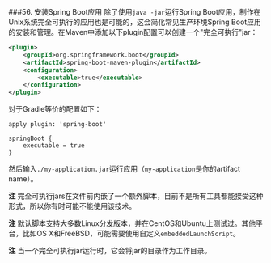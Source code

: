 ###56. 安装Spring Boot应用
除了使用`java -jar`运行Spring Boot应用，制作在Unix系统完全可执行的应用也是可能的，这会简化常见生产环境Spring Boot应用的安装和管理。在Maven中添加以下plugin配置可以创建一个"完全可执行"jar：
```xml
<plugin>
    <groupId>org.springframework.boot</groupId>
    <artifactId>spring-boot-maven-plugin</artifactId>
    <configuration>
        <executable>true</executable>
    </configuration>
</plugin>
```
对于Gradle等价的配置如下：
```shell
apply plugin: 'spring-boot'

springBoot {
    executable = true
}
```
然后输入`./my-application.jar`运行应用（`my-application`是你的artifact name）。

**注** 完全可执行jars在文件前内嵌了一个额外脚本，目前不是所有工具都能接受这种形式，所以你有时可能不能使用该技术。

**注** 默认脚本支持大多数Linux分发版本，并在CentOS和Ubuntu上测试过。其他平台，比如OS X和FreeBSD，可能需要使用自定义`embeddedLaunchScript`。

**注** 当一个完全可执行jar运行时，它会将jar的目录作为工作目录。
